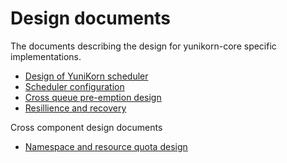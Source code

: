 <!--
 * Licensed to the Apache Software Foundation (ASF) under one
 * or more contributor license agreements.  See the NOTICE file
 * distributed with this work for additional information
 * regarding copyright ownership.  The ASF licenses this file
 * to you under the Apache License, Version 2.0 (the
 * "License"); you may not use this file except in compliance
 * with the License.  You may obtain a copy of the License at
 *
 *     http://www.apache.org/licenses/LICENSE-2.0
 *
 * Unless required by applicable law or agreed to in writing, software
 * distributed under the License is distributed on an "AS IS" BASIS,
 * WITHOUT WARRANTIES OR CONDITIONS OF ANY KIND, either express or implied.
 * See the License for the specific language governing permissions and
 * limitations under the License.
 -->

# Design documents

The documents describing the design for yunikorn-core specific implementations.

- [Design of YuniKorn scheduler](design.md)
- [Scheduler configuration](scheduler-configuration.md)
- [Cross queue pre-emption design](cross-queue-preemption.md)
- [Resillience and recovery](resilience.md)

Cross component design documents
- [Namespace and resource quota design](namespace-resource-quota.md)
